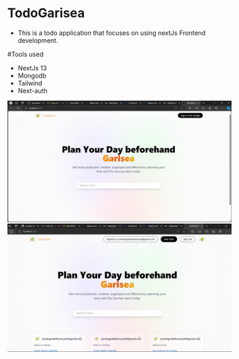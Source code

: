 # TodoGarisea
- This is a todo application that focuses on using nextJs Frontend development.

 #Tools used
 - NextJs 13
 - Mongodb
 - Tailwind
 - Next-auth


 ![Screenshot](login.png)
  ![Screenshot](homepage.png)
